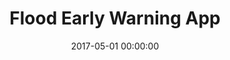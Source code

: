 ---
layout: inner
position: left
title: 'Flood Early Warning App'
lead_text: "Developed an Android app that provides real-time information of river water levels in Jakarta."
tags: ['Java', 'Android SDK', 'OData']
featured_image: ['/img/posts/ews1-min.png','/img/posts/ews2-min.png']
date: 2017-05-01 00:00:00
categories: ['Android']
project_link: 'https://play.google.com/store/apps/details?id=com.dinassdadki1.ews'
button_icon: 'fab fa-google-play'
button_text: 'View on playstore'
order: 13
visible: 1
company: 'PT. Aditya Arta Abadi'
---